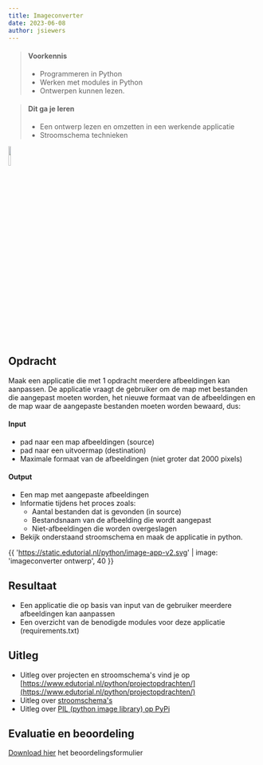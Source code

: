 ```yaml
---
title: Imageconverter
date: 2023-06-08
author: jsiewers
---
```


> #### Voorkennis
> * Programmeren in Python
> * Werken met modules in Python
> * Ontwerpen kunnen lezen.

> #### Dit ga je leren
> * Een ontwerp lezen en omzetten in een werkende applicatie
> * Stroomschema technieken

<img src="{{ '/_assets/_icons/python.png'  }}" style="width:10%;">

## Opdracht
Maak een applicatie die met 1 opdracht meerdere afbeeldingen kan aanpassen. De applicatie vraagt de gebruiker om de map met bestanden die aangepast moeten worden, het nieuwe formaat van de afbeeldingen en de map waar de aangepaste bestanden moeten worden bewaard, dus:

#### Input
* pad naar een map afbeeldingen (source)
* pad naar een uitvoermap (destination)
* Maximale formaat van de afbeeldingen (niet groter dat 2000 pixels)

#### Output
* Een map met aangepaste afbeeldingen
* Informatie tijdens het proces zoals:
    * Aantal bestanden dat is gevonden (in source)
    * Bestandsnaam van de afbeelding die wordt aangepast
    * Niet-afbeeldingen die worden overgeslagen
* Bekijk onderstaand stroomschema en maak de applicatie in python.

{{ 'https://static.edutorial.nl/python/image-app-v2.svg' | image: 'imageconverter ontwerp', 40 }}

## Resultaat
* Een applicatie die op basis van input van de gebruiker meerdere afbeeldingen kan aanpassen
* Een overzicht van de benodigde modules voor deze applicatie (requirements.txt)

## Uitleg
* Uitleg over projecten en stroomschema's vind je op [https://www.edutorial.nl/python/projectopdrachten/](https://www.edutorial.nl/python/projectopdrachten/)
* Uitleg over [stroomschema's](https://static.edutorial.nl/python/activiteiten_diagram.docx)
* Uitleg over [PIL (python image library) op PyPi](https://pypi.org/project/Pillow/)

## Evaluatie en beoordeling
[Download hier](https://static.edutorial.nl/python/python_beoordeling_imageconverter.xlsx) het beoordelingsformulier
